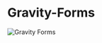 # Gravity-Forms
![Gravity Forms](https://github.com/user-attachments/assets/d3d2faa6-7521-42a2-a1c8-95971d0a9c76)
